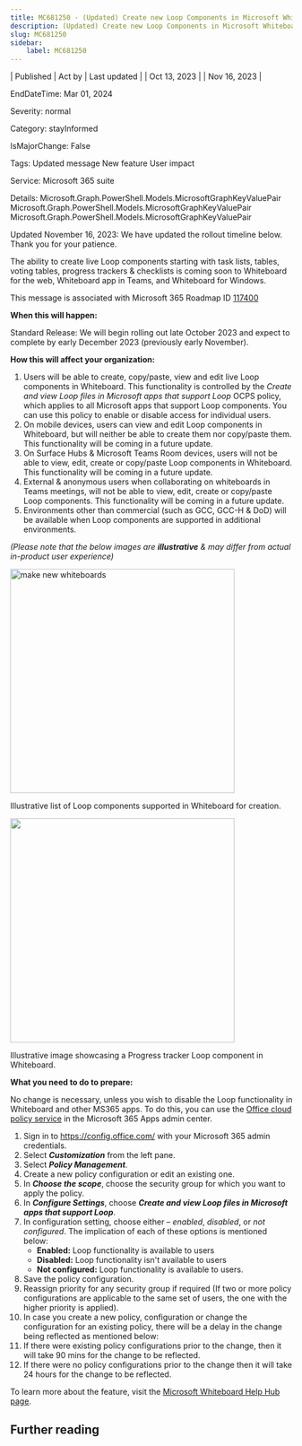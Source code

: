 ```yaml
---
title: MC681250 - (Updated) Create new Loop Components in Microsoft Whiteboard
description: (Updated) Create new Loop Components in Microsoft Whiteboard
slug: MC681250
sidebar:
    label: MC681250
---
```



| Published | Act by | Last updated |
| Oct 13, 2023 |  | Nov 16, 2023 |

EndDateTime: Mar 01, 2024

Severity: normal

Category: stayInformed

IsMajorChange: False

Tags: Updated message New feature User impact

Service: Microsoft 365 suite

Details: Microsoft.Graph.PowerShell.Models.MicrosoftGraphKeyValuePair Microsoft.Graph.PowerShell.Models.MicrosoftGraphKeyValuePair Microsoft.Graph.PowerShell.Models.MicrosoftGraphKeyValuePair

<p style="">Updated November 16, 2023: We have updated the rollout timeline below. Thank you for your patience.</p><p style="">The ability to create live Loop components starting with task lists, tables, voting tables, progress trackers &amp; checklists is coming soon to Whiteboard for the web, Whiteboard app in Teams, and Whiteboard for Windows.</p>
<p>This message is associated with Microsoft 365 Roadmap ID <a href="https://www.microsoft.com/microsoft-365/roadmap?filters=&amp;searchterms=117400" target="_blank">117400</a></p>
<p><b>When this will happen:</b></p><p>Standard Release: We will begin rolling out late October 2023 and expect to complete by early December 2023 (previously early November).</p>

<p><b>How this will affect your organization:</b></p>

<ol><li>Users will be able to create, copy/paste, view and edit live Loop components in Whiteboard. This functionality is controlled by the <i style="">Create and view Loop files in Microsoft apps that support Loop</i> OCPS policy, which applies to all Microsoft apps that support Loop components. You can use this policy to enable or disable access for individual users.</li><li>On mobile devices, users can view and edit Loop components in Whiteboard, but will neither be able to create them nor copy/paste them. This functionality will be coming in a future update.</li><li>On Surface Hubs &amp; Microsoft Teams Room devices, users will not be able to view, edit, create or copy/paste Loop components in Whiteboard. This functionality will be coming in a future update.</li><li>External &amp; anonymous users when collaborating on whiteboards in Teams meetings, will not be able to view, edit, create or copy/paste Loop components. This functionality will be coming in a future update.</li><li>Environments other than commercial (such as GCC, GCC-H &amp; DoD) will be available when Loop components are supported in additional environments.</li></ol><p><i>(Please note that the below images are <b>illustrative</b> &amp; may differ from actual in-product user experience)</i></p><p><img src="https://img-prod-cms-rt-microsoft-com.akamaized.net/cms/api/am/imageFileData/RW1dpt2?ver=7cb2" style="width: 400px;" alt="make new whiteboards"></p><p>Illustrative list of Loop components supported in Whiteboard for creation.</p><p><img src="https://img-prod-cms-rt-microsoft-com.akamaized.net/cms/api/am/imageFileData/RW1dk6X?ver=32ba" style="width: 400px;" alt+"marketing="" sync"=""></p><p>Illustrative image showcasing a Progress tracker Loop component in Whiteboard.</p><p><b>What you need to do to prepare:</b></p>
<p>No change is necessary, unless you wish to disable the Loop functionality in Whiteboard and other MS365 apps. To do this, you can use the <a href="https://docs.microsoft.com/deployoffice/admincenter/overview-cloud-policy" target="_blank">Office cloud policy service</a> in the Microsoft 365 Apps admin center.
</p><ol><li>Sign in to <a href="https://config.office.com/" target="_blank">https://config.office.com/</a>&nbsp;with your Microsoft 365 admin credentials.</li><li>Select <b><i>Customization</i></b> from the left pane.</li><li>Select <b><i>Policy Management</i></b>.</li><li>Create a new policy configuration or edit an existing one.</li><li>In <b><i>Choose the scope</i></b>, choose the security group for which you want to apply the policy.</li><li>In <b><i>Configure Settings</i></b>, choose <b><i>Create and view Loop files in Microsoft apps that support Loop</i></b>.</li><li>In configuration setting, choose either – <i>enabled</i>, <i>disabled</i>, or <i>not configured</i>. The implication of each of these options is mentioned below:<ul><li><b>Enabled:</b> Loop functionality is available to users</li><li><b>Disabled:</b> Loop functionality isn't available to users</li><li><b>Not configured:</b> Loop functionality is available to users.</li></ul></li><li>Save the policy configuration.</li><li>Reassign priority for any security group if required (If two or more policy configurations are applicable to the same set of users, the one with the higher priority is applied).</li><li>In case you create a new policy, configuration or change the configuration for an existing policy, there will be a delay in the change being reflected as mentioned below:</li><li>If there were existing policy configurations prior to the change, then it will take 90 mins for the change to be reflected.</li><li>If there were no policy configurations prior to the change then it will take 24 hours for the change to be reflected.</li></ol><p>To learn more about the feature, visit the <a href="https://go.microsoft.com/fwlink/?linkid=2248604" target="_blank">Microsoft Whiteboard Help Hub page</a>.&nbsp;</p>

## Further reading
